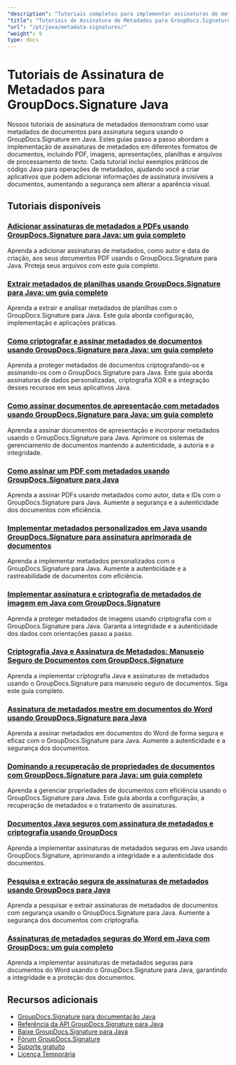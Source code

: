 ```yaml
---
"description": "Tutoriais completos para implementar assinaturas de metadados ocultos em vários formatos de documentos usando o GroupDocs.Signature para Java."
"title": "Tutoriais de Assinatura de Metadados para GroupDocs.Signature Java"
"url": "/pt/java/metadata-signatures/"
"weight": 9
type: docs
---
```

# Tutoriais de Assinatura de Metadados para GroupDocs.Signature Java

Nossos tutoriais de assinatura de metadados demonstram como usar metadados de documentos para assinatura segura usando o GroupDocs.Signature em Java. Estes guias passo a passo abordam a implementação de assinaturas de metadados em diferentes formatos de documentos, incluindo PDF, imagens, apresentações, planilhas e arquivos de processamento de texto. Cada tutorial inclui exemplos práticos de código Java para operações de metadados, ajudando você a criar aplicativos que podem adicionar informações de assinatura invisíveis a documentos, aumentando a segurança sem alterar a aparência visual.

## Tutoriais disponíveis

### [Adicionar assinaturas de metadados a PDFs usando GroupDocs.Signature para Java: um guia completo](./groupdocs-signature-java-add-metadata-to-pdfs/)
Aprenda a adicionar assinaturas de metadados, como autor e data de criação, aos seus documentos PDF usando o GroupDocs.Signature para Java. Proteja seus arquivos com este guia completo.

### [Extrair metadados de planilhas usando GroupDocs.Signature para Java: um guia completo](./extract-spreadsheet-metadata-groupdocs-signature-java/)
Aprenda a extrair e analisar metadados de planilhas com o GroupDocs.Signature para Java. Este guia aborda configuração, implementação e aplicações práticas.

### [Como criptografar e assinar metadados de documentos usando GroupDocs.Signature para Java: um guia completo](./encrypt-sign-metadata-groupdocs-java/)
Aprenda a proteger metadados de documentos criptografando-os e assinando-os com o GroupDocs.Signature para Java. Este guia aborda assinaturas de dados personalizadas, criptografia XOR e a integração desses recursos em seus aplicativos Java.

### [Como assinar documentos de apresentação com metadados usando GroupDocs.Signature para Java: um guia completo](./groupdocs-signature-java-sign-presentation-metadata/)
Aprenda a assinar documentos de apresentação e incorporar metadados usando o GroupDocs.Signature para Java. Aprimore os sistemas de gerenciamento de documentos mantendo a autenticidade, a autoria e a integridade.

### [Como assinar um PDF com metadados usando GroupDocs.Signature para Java](./sign-pdf-metadata-groupdocs-signature-java/)
Aprenda a assinar PDFs usando metadados como autor, data e IDs com o GroupDocs.Signature para Java. Aumente a segurança e a autenticidade dos documentos com eficiência.

### [Implementar metadados personalizados em Java usando GroupDocs.Signature para assinatura aprimorada de documentos](./implement-custom-metadata-java-groupdocs-signature/)
Aprenda a implementar metadados personalizados com o GroupDocs.Signature para Java. Aumente a autenticidade e a rastreabilidade de documentos com eficiência.

### [Implementar assinatura e criptografia de metadados de imagem em Java com GroupDocs.Signature](./groupdocs-signature-java-image-metadata-encryption/)
Aprenda a proteger metadados de imagens usando criptografia com o GroupDocs.Signature para Java. Garanta a integridade e a autenticidade dos dados com orientações passo a passo.

### [Criptografia Java e Assinatura de Metadados: Manuseio Seguro de Documentos com GroupDocs.Signature](./java-encryption-metadata-signature-groupdocs-signature/)
Aprenda a implementar criptografia Java e assinaturas de metadados usando o GroupDocs.Signature para manuseio seguro de documentos. Siga este guia completo.

### [Assinatura de metadados mestre em documentos do Word usando GroupDocs.Signature para Java](./master-metadata-signing-word-docs-groupdocs-signature-java/)
Aprenda a assinar metadados em documentos do Word de forma segura e eficaz com o GroupDocs.Signature para Java. Aumente a autenticidade e a segurança dos documentos.

### [Dominando a recuperação de propriedades de documentos com GroupDocs.Signature para Java: um guia completo](./groupdocs-signature-java-document-properties-tutorial/)
Aprenda a gerenciar propriedades de documentos com eficiência usando o GroupDocs.Signature para Java. Este guia aborda a configuração, a recuperação de metadados e o tratamento de assinaturas.

### [Documentos Java seguros com assinatura de metadados e criptografia usando GroupDocs](./java-metadata-signature-encryption-groupdocs/)
Aprenda a implementar assinaturas de metadados seguras em Java usando GroupDocs.Signature, aprimorando a integridade e a autenticidade dos documentos.

### [Pesquisa e extração segura de assinaturas de metadados usando GroupDocs para Java](./groupdocs-signature-secure-metadata-search-java/)
Aprenda a pesquisar e extrair assinaturas de metadados de documentos com segurança usando o GroupDocs.Signature para Java. Aumente a segurança dos documentos com criptografia.

### [Assinaturas de metadados seguras do Word em Java com GroupDocs: um guia completo](./secure-word-metadata-signatures-java-groupdocs/)
Aprenda a implementar assinaturas de metadados seguras para documentos do Word usando o GroupDocs.Signature para Java, garantindo a integridade e a proteção dos documentos.

## Recursos adicionais

- [GroupDocs.Signature para documentação Java](https://docs.groupdocs.com/signature/java/)
- [Referência da API GroupDocs.Signature para Java](https://reference.groupdocs.com/signature/java/)
- [Baixe GroupDocs.Signature para Java](https://releases.groupdocs.com/signature/java/)
- [Fórum GroupDocs.Signature](https://forum.groupdocs.com/c/signature)
- [Suporte gratuito](https://forum.groupdocs.com/)
- [Licença Temporária](https://purchase.groupdocs.com/temporary-license/)